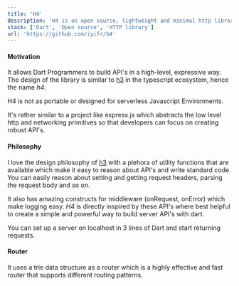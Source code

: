 ```yaml
---
title: 'H4'
description: 'H4 is an open source, lightweight and minimal http library written in Dart.'
stack: ['Dart', 'Open source', 'HTTP library']
url: 'https://github.com/iyifr/h4'
---
```


#### Motivation

It allows Dart Programmers to build API's in a high-level, expressive way. The design of the library
is similar to [h3](https://h3.unjs.io) in the typescript ecosystem, hence the name _h4_.

H4 is not as portable or designed for serverless Javascript Environments.

It's rather similar to a project like express.js which abstracts the low level http and networking
primitives so that developers can focus on creating robust API's.

#### Philosophy

I love the design philosophy of [h3](https://h3.unjs.io) with a plehora of utility functions that
are available which make it easy to reason about API's and write standard code. You can easily
reason about setting and getting request headers, parsing the request body and so on.

It also has amazing constructs for middleware (onRequest, onError) which make logging easy. _H4_ is
directly inspired by these API's where best helpful to create a simple and powerful way to build
server API's with dart.

You can set up a server on localhost in 3 lines of Dart and start returning requests.

#### Router

It uses a trie data structure as a router which is a highly effective and fast router that supports
different routing patterns.
